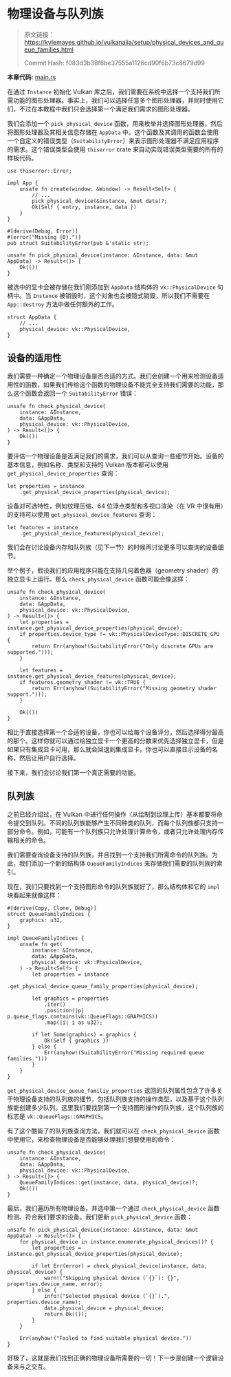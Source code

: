 # 物理设备与队列族

> 原文链接：<https://kylemayes.github.io/vulkanalia/setup/physical_devices_and_queue_families.html>
> 
> Commit Hash: f083d3b38f8be37555a1126cd90f6b73c8679d99

**本章代码:** [main.rs](https://github.com/KyleMayes/vulkanalia/tree/master/tutorial/src/03_physical_device_selection.rs)

在通过 `Instance` 初始化 Vulkan 库之后，我们需要在系统中选择一个支持我们所需功能的图形处理器。事实上，我们可以选择任意多个图形处理器，并同时使用它们，不过在本教程中我们只会选择第一个满足我们需求的图形处理器。

我们会添加一个 `pick_physical_device` 函数，用来枚举并选择图形处理器，然后将图形处理器及其相关信息存储在 `AppData` 中。这个函数及其调用的函数会使用一个自定义的错误类型（`SuitabilityError`）来表示图形处理器不满足应用程序的需求。这个错误类型会使用 `thiserror` crate 来自动实现错误类型需要的所有的样板代码。

```rust,noplaypen
use thiserror::Error;

impl App {
    unsafe fn create(window: &Window) -> Result<Self> {
        // ...
        pick_physical_device(&instance, &mut data)?;
        Ok(Self { entry, instance, data })
    }
}

#[derive(Debug, Error)]
#[error("Missing {0}.")]
pub struct SuitabilityError(pub &'static str);

unsafe fn pick_physical_device(instance: &Instance, data: &mut AppData) -> Result<()> {
    Ok(())
}
```

被选中的显卡会被存储在我们刚添加到 `AppData` 结构体的 `vk::PhysicalDevice` 句柄中。当 `Instance` 被销毁时，这个对象也会被隐式销毁，所以我们不需要在 `App::destroy` 方法中做任何额外的工作。

```rust,noplaypen
struct AppData {
    // ...
    physical_device: vk::PhysicalDevice,
}
```

## 设备的适用性

我们需要一种确定一个物理设备是否合适的方式。我们会创建一个用来检测设备适用性的函数，如果我们传给这个函数的物理设备不能完全支持我们需要的功能，那么这个函数会返回一个 `SuitabilityError` 错误：

```rust,noplaypen
unsafe fn check_physical_device(
    instance: &Instance,
    data: &AppData,
    physical_device: vk::PhysicalDevice,
) -> Result<()> {
    Ok(())
}
```

要评估一个物理设备是否满足我们的需求，我们可以从查询一些细节开始。设备的基本信息，例如名称、类型和支持的 Vulkan 版本都可以使用 `get_physical_device_properties` 查询：

```rust,noplaypen
let properties = instance
    .get_physical_device_properties(physical_device);
```

设备对可选特性，例如纹理压缩、64 位浮点类型和多视口渲染（在 VR 中很有用）的支持可以使用 `get_physical_device_features` 查询：

```rust,noplaypen
let features = instance
    .get_physical_device_features(physical_device);
```

我们会在讨论设备内存和队列族（见下一节）的时候再讨论更多可以查询的设备细节。

举个例子，假设我们的应用程序只能在支持几何着色器（geometry shader）的独立显卡上运行。那么 `check_physical_device` 函数可能会像这样：

```rust,noplaypen
unsafe fn check_physical_device(
    instance: &Instance,
    data: &AppData,
    physical_device: vk::PhysicalDevice,
) -> Result<()> {
    let properties = instance.get_physical_device_properties(physical_device);
    if properties.device_type != vk::PhysicalDeviceType::DISCRETE_GPU {
        return Err(anyhow!(SuitabilityError("Only discrete GPUs are supported.")));
    }

    let features = instance.get_physical_device_features(physical_device);
    if features.geometry_shader != vk::TRUE {
        return Err(anyhow!(SuitabilityError("Missing geometry shader support.")));
    }

    Ok(())
}
```

相比于直接选择第一个合适的设备，你也可以给每个设备评分，然后选择得分最高的那个。这样你就可以通过给独立显卡一个更高的分数来优先选择独立显卡，但是如果只有集成显卡可用，那么就会回退到集成显卡。你也可以直接显示设备的名称，然后让用户自行选择。

接下来，我们会讨论我们第一个真正需要的功能。

## 队列族

之前已经介绍过，在 Vulkan 中进行任何操作（从绘制到纹理上传）基本都要将命令提交到队列。不同的队列族能够产生不同种类的队列，而每个队列族都只支持一部分命令。例如，可能有一个队列族只允许处理计算命令，或者只允许处理内存传输相关的命令。

我们需要查询设备支持的队列族，并且找到一个支持我们所需命令的队列族。为此，我们添加一个新的结构体 `QueueFamilyIndices` 来存储我们需要的队列族的索引。

<!-- 作者好菜 -->
现在，我们只要找到一个支持图形命令的队列族就好了，那么结构体和它的 `impl` 块看起来就像这样：

```rust,noplaypen
#[derive(Copy, Clone, Debug)]
struct QueueFamilyIndices {
    graphics: u32,
}

impl QueueFamilyIndices {
    unsafe fn get(
        instance: &Instance,
        data: &AppData,
        physical_device: vk::PhysicalDevice,
    ) -> Result<Self> {
        let properties = instance
            .get_physical_device_queue_family_properties(physical_device);

        let graphics = properties
            .iter()
            .position(|p| p.queue_flags.contains(vk::QueueFlags::GRAPHICS))
            .map(|i| i as u32);

        if let Some(graphics) = graphics {
            Ok(Self { graphics })
        } else {
            Err(anyhow!(SuitabilityError("Missing required queue families.")))
        }
    }
}
```

`get_physical_device_queue_familiy_properties` 返回的队列属性包含了许多关于物理设备支持的队列族的细节，包括队列族支持的操作类型，以及基于这个队列族能创建多少队列。这里我们要找到第一个支持图形操作的队列族，这个队列族的标志是 `vk::QueueFlags::GRAPHICS`。

有了这个酷毙了的队列族查询方法，我们就可以在 `check_physical_device` 函数中使用它，来检查物理设备是否能够处理我们想要使用的命令：

```rust,noplaypen
unsafe fn check_physical_device(
    instance: &Instance,
    data: &AppData,
    physical_device: vk::PhysicalDevice,
) -> Result<()> {
    QueueFamilyIndices::get(instance, data, physical_device)?;
    Ok(())
}
```

<!-- 作者真的好菜 -->
最后，我们遍历所有物理设备，并选中第一个通过 `check_physical_device` 函数检测、符合我们要求的设备。我们更新 `pick_physical_device` 函数：

```rust,noplaypen
unsafe fn pick_physical_device(instance: &Instance, data: &mut AppData) -> Result<()> {
    for physical_device in instance.enumerate_physical_devices()? {
        let properties = instance.get_physical_device_properties(physical_device);

        if let Err(error) = check_physical_device(instance, data, physical_device) {
            warn!("Skipping physical device (`{}`): {}", properties.device_name, error);
        } else {
            info!("Selected physical device (`{}`).", properties.device_name);
            data.physical_device = physical_device;
            return Ok(());
        }
    }

    Err(anyhow!("Failed to find suitable physical device."))
}
```

好极了，这就是我们找到正确的物理设备所需要的一切！下一步是创建一个逻辑设备来与之交互。

